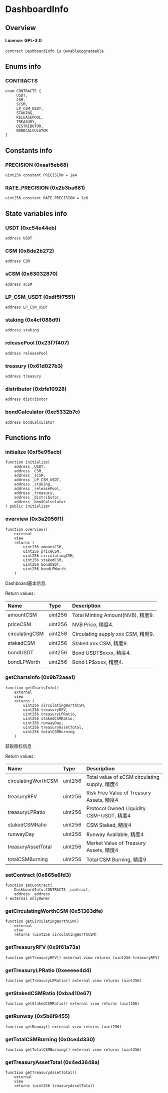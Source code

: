 # DashboardInfo

## Overview

#### License: GPL-3.0

```solidity
contract DashboardInfo is OwnableUpgradeable
```


## Enums info

### CONTRACTS

```solidity
enum CONTRACTS {
	 USDT,
	 CSM,
	 SCSM,
	 LP_CSM_USDT,
	 STAKING,
	 RELEASEPOOL,
	 TREASURY,
	 DISTRIBUTOR,
	 BONDCALCULATOR
}
```


## Constants info

### PRECISION (0xaaf5eb68)

```solidity
uint256 constant PRECISION = 1e4
```


### RATE_PRECISION (0x2b3ba681)

```solidity
uint256 constant RATE_PRECISION = 1e6
```


## State variables info

### USDT (0xc54e44eb)

```solidity
address USDT
```


### CSM (0x8de2b272)

```solidity
address CSM
```


### sCSM (0x63032870)

```solidity
address sCSM
```


### LP_CSM_USDT (0xdf5f7551)

```solidity
address LP_CSM_USDT
```


### staking (0x4cf088d9)

```solidity
address staking
```


### releasePool (0x23f7f407)

```solidity
address releasePool
```


### treasury (0x61d027b3)

```solidity
address treasury
```


### distributor (0xbfe10928)

```solidity
address distributor
```


### bondCalculator (0xc5332b7c)

```solidity
address bondCalculator
```


## Functions info

### initialize (0xf5e95acb)

```solidity
function initialize(
    address _USDT,
    address _CSM,
    address _sCSM,
    address _LP_CSM_USDT,
    address _staking,
    address _releasePool,
    address _treasury,
    address _distributor,
    address _bondCalculator
) public initializer
```


### overview (0x3a2056f1)

```solidity
function overview()
    external
    view
    returns (
        uint256 amountCSM,
        uint256 priceCSM,
        uint256 circulatingCSM,
        uint256 stakedCSM,
        uint256 bondUSDT,
        uint256 bondLPWorth
    )
```

Dashboard基本信息.


Return values:

| Name           | Type    | Description                       |
| :------------- | :------ | :-------------------------------- |
| amountCSM      | uint256 | Total Minting Amount(NVB), 精度9.   |
| priceCSM       | uint256 | NVB Price, 精度4.                   |
| circulatingCSM | uint256 | Circulating supply xxx CSM, 精度9.  |
| stakedCSM      | uint256 | Staked xxx CSM, 精度9.              |
| bondUSDT       | uint256 | Bond USDT$xxxx, 精度4.              |
| bondLPWorth    | uint256 | Bond LP$xxxx, 精度4.                |

### getChartsInfo (0x9b72aea1)

```solidity
function getChartsInfo()
    external
    view
    returns (
        uint256 circulatingWorthCSM,
        uint256 treasuryRFV,
        uint256 treasuryLPRatio,
        uint256 stakedCSMRatio,
        uint256 runwayDay,
        uint256 treasuryAssetTotal,
        uint256 totalCSMBurning
    )
```

获取图标信息


Return values:

| Name                | Type    | Description                                  |
| :------------------ | :------ | :------------------------------------------- |
| circulatingWorthCSM | uint256 | Total value of sCSM circulating supply, 精度4  |
| treasuryRFV         | uint256 | Risk Free Value of Treasury Assets, 精度4      |
| treasuryLPRatio     | uint256 | Protocol Owned Liquidity CSM-USDT, 精度4       |
| stakedCSMRatio      | uint256 | CSM Staked, 精度4                              |
| runwayDay           | uint256 | Runway Available, 精度4                        |
| treasuryAssetTotal  | uint256 | Market Value of Treasury Assets, 精度4         |
| totalCSMBurning     | uint256 | Total CSM Burning, 精度9                       |

### setContract (0x865e6fd3)

```solidity
function setContract(
    DashboardInfo.CONTRACTS _contract,
    address _address
) external onlyOwner
```


### getCirculatingWorthCSM (0x51363dfe)

```solidity
function getCirculatingWorthCSM()
    external
    view
    returns (uint256 circulatingWorthCSM)
```


### getTreasuryRFV (0x9f61a73a)

```solidity
function getTreasuryRFV() external view returns (uint256 treasuryRFV)
```


### getTreasuryLPRatio (0xeeeee4d4)

```solidity
function getTreasuryLPRatio() external view returns (uint256)
```


### getStakedCSMRatio (0xba410e67)

```solidity
function getStakedCSMRatio() external view returns (uint256)
```


### getRunway (0x5b6f9455)

```solidity
function getRunway() external view returns (uint256)
```


### getTotalCSMBurning (0x0ce4d330)

```solidity
function getTotalCSMBurning() external view returns (uint256)
```


### getTreasuryAssetTotal (0x4ed3648a)

```solidity
function getTreasuryAssetTotal()
    external
    view
    returns (uint256 treasuryAssetTotal)
```

